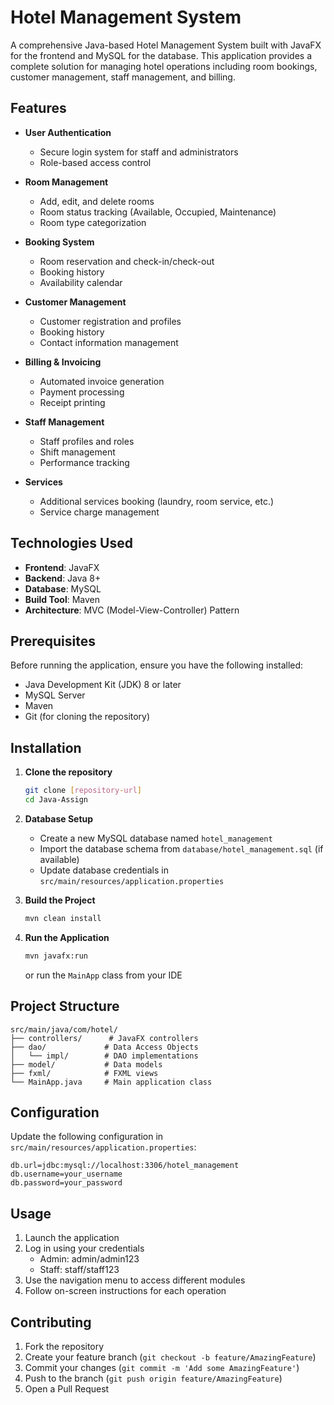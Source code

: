 # Hotel Management System

A comprehensive Java-based Hotel Management System built with JavaFX for the frontend and MySQL for the database. 
This application provides a complete solution for managing hotel operations including room bookings, customer management, staff management, and billing.

## Features

- **User Authentication**
  - Secure login system for staff and administrators
  - Role-based access control

- **Room Management**
  - Add, edit, and delete rooms
  - Room status tracking (Available, Occupied, Maintenance)
  - Room type categorization

- **Booking System**
  - Room reservation and check-in/check-out
  - Booking history
  - Availability calendar

- **Customer Management**
  - Customer registration and profiles
  - Booking history
  - Contact information management

- **Billing & Invoicing**
  - Automated invoice generation
  - Payment processing
  - Receipt printing

- **Staff Management**
  - Staff profiles and roles
  - Shift management
  - Performance tracking

- **Services**
  - Additional services booking (laundry, room service, etc.)
  - Service charge management

## Technologies Used

- **Frontend**: JavaFX
- **Backend**: Java 8+
- **Database**: MySQL
- **Build Tool**: Maven
- **Architecture**: MVC (Model-View-Controller) Pattern

## Prerequisites

Before running the application, ensure you have the following installed:

- Java Development Kit (JDK) 8 or later
- MySQL Server
- Maven
- Git (for cloning the repository)

## Installation

1. **Clone the repository**
   ```bash
   git clone [repository-url]
   cd Java-Assign
   ```

2. **Database Setup**
   - Create a new MySQL database named `hotel_management`
   - Import the database schema from `database/hotel_management.sql` (if available)
   - Update database credentials in `src/main/resources/application.properties`

3. **Build the Project**
   ```bash
   mvn clean install
   ```

4. **Run the Application**
   ```bash
   mvn javafx:run
   ```
   or run the `MainApp` class from your IDE
## Project Structure

```
src/main/java/com/hotel/
├── controllers/      # JavaFX controllers
├── dao/             # Data Access Objects
│   └── impl/        # DAO implementations
├── model/           # Data models
├── fxml/            # FXML views
└── MainApp.java     # Main application class
```

## Configuration

Update the following configuration in `src/main/resources/application.properties`:

```properties
db.url=jdbc:mysql://localhost:3306/hotel_management
db.username=your_username
db.password=your_password
```

## Usage

1. Launch the application
2. Log in using your credentials
   - Admin: admin/admin123
   - Staff: staff/staff123
3. Use the navigation menu to access different modules
4. Follow on-screen instructions for each operation

## Contributing

1. Fork the repository
2. Create your feature branch (`git checkout -b feature/AmazingFeature`)
3. Commit your changes (`git commit -m 'Add some AmazingFeature'`)
4. Push to the branch (`git push origin feature/AmazingFeature`)
5. Open a Pull Request

